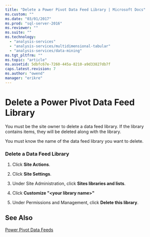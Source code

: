```yaml
---
title: "Delete a Power Pivot Data Feed Library | Microsoft Docs"
ms.custom: ""
ms.date: "03/01/2017"
ms.prod: "sql-server-2016"
ms.reviewer: ""
ms.suite: ""
ms.technology: 
  - "analysis-services"
  - "analysis-services/multidimensional-tabular"
  - "analysis-services/data-mining"
ms.tgt_pltfrm: ""
ms.topic: "article"
ms.assetid: 5dbfc67e-7260-445a-8210-a9d33827db7f
caps.latest.revision: 7
ms.author: "owend"
manager: "erikre"
---
```

# Delete a Power Pivot Data Feed Library
  You must be the site owner to delete a data feed library. If the library contains items, they will be deleted along with the library.  
  
 You must know the name of the data feed library you want to delete.  
  
### Delete a Data Feed Library  
  
1.  Click **Site Actions**.  
  
2.  Click **Site Settings**.  
  
3.  Under Site Administration, click **Sites libraries and lists**.  
  
4.  Click **Customize "\<your library name>"**  
  
5.  Under Permissions and Management, click **Delete this library**.  
  
## See Also  
 [Power Pivot Data Feeds](../../analysis-services/power-pivot-sharepoint/power-pivot-data-feeds.md)  
  
  